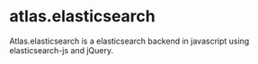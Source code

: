 atlas.elasticsearch
===================

Atlas.elasticsearch is a elasticsearch backend in javascript using elasticsearch-js and jQuery.
